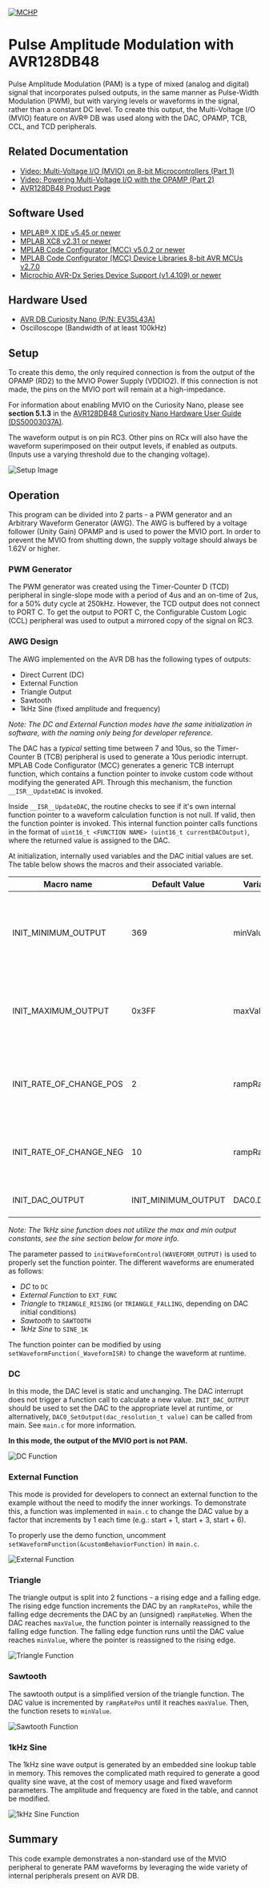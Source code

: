 <!-- Please do not change this logo with link -->
[![MCHP](images/microchip.png)](https://www.microchip.com)

# Pulse Amplitude Modulation with AVR128DB48
Pulse Amplitude Modulation (PAM) is a type of mixed (analog and digital) signal that incorporates pulsed outputs, in the same manner as Pulse-Width Modulation (PWM), but with varying levels or waveforms in the signal, rather than a constant DC level. To create this output, the Multi-Voltage I/O (MVIO) feature on AVR® DB was used along with the DAC, OPAMP, TCB, CCL, and TCD peripherals.

## Related Documentation

- [Video: Multi-Voltage I/O (MVIO) on 8-bit Microcontrollers (Part 1)](https://www.youtube.com/watch?v=RSpu1iM-hT8)
- [Video: Powering Multi-Voltage I/O with the OPAMP (Part 2)](https://www.youtube.com/watch?v=1fXWp-ix8JE)
- [AVR128DB48 Product Page](https://www.microchip.com/wwwproducts/en/AVR128DB48)

## Software Used

 - [MPLAB® X IDE v5.45 or newer](http://www.microchip.com/mplab/mplab-x-ide)
 - [MPLAB XC8 v2.31 or newer](http://www.microchip.com/mplab/compilers)
 - [MPLAB Code Configurator (MCC) v5.0.2 or newer](https://www.microchip.com/mplab/mplab-code-configurator)
 - [MPLAB Code Configurator (MCC) Device Libraries 8-bit AVR MCUs v2.7.0](https://www.microchip.com/mplab/mplab-code-configurator)
 - [Microchip AVR-Dx Series Device Support (v1.4.109) or newer](https://packs.download.microchip.com/)

## Hardware Used

- [AVR DB Curiosity Nano (P/N: EV35L43A)](https://www.microchip.com/DevelopmentTools/ProductDetails/PartNO/EV35L43A)
- Oscilloscope (Bandwidth of at least 100kHz)

## Setup

To create this demo, the only required connection is from the output of the OPAMP (RD2) to the MVIO Power Supply (VDDIO2). If this connection is not made, the pins on the MVIO port will remain at a high-impedance.

For information about enabling MVIO on the Curiosity Nano, please see **section 5.1.3** in the [AVR128DB48 Curiosity Nano Hardware User Guide (DS50003037A)](https://ww1.microchip.com/downloads/en/DeviceDoc/AVR128DB48-Curiosity-Nano-HW-UserG-DS50003037A.pdf).

The waveform output is on pin RC3. Other pins on RCx will also have the waveform superimposed on their output levels, if enabled as outputs. (Inputs use a varying threshold due to the changing voltage).

![Setup Image](./images/setup.JPG)

## Operation

This program can be divided into 2 parts - a PWM generator and an Arbitrary Waveform Generator (AWG). The AWG is buffered by a voltage follower (Unity Gain) OPAMP and is used to power the MVIO port. In order to prevent the MVIO from shutting down, the supply voltage should always be 1.62V or higher.

### PWM Generator

The PWM generator was created using the Timer-Counter D (TCD) peripheral in single-slope mode with a period of 4us and an on-time of 2us, for a 50% duty cycle at 250kHz. However, the TCD output does not connect to PORT C. To get the output to PORT C, the Configurable Custom Logic (CCL) peripheral was used to output a mirrored copy of the signal on RC3.

### AWG Design

The AWG implemented on the AVR DB has the following types of outputs:

- Direct Current (DC)
- External Function
- Triangle Output
- Sawtooth
- 1kHz Sine (fixed amplitude and frequency)

*Note: The DC and External Function modes have the same initialization in software, with the naming only being for developer reference.*

The DAC has a *typical* setting time between 7 and 10us, so the Timer-Counter B (TCB) peripheral is used to generate a 10us periodic interrupt. MPLAB Code Configurator (MCC) generates a generic TCB interrupt function, which contains a function pointer to invoke custom code without modifying the generated API. Through this mechanism, the function ` __ISR__UpdateDAC` is invoked.

Inside `__ISR__UpdateDAC`, the routine checks to see if it's own internal function pointer to a waveform calculation function is not null. If valid, then the function pointer is invoked. This internal function pointer calls functions in the format of `uint16_t <FUNCTION NAME> (uint16_t currentDACOutput)`, where the returned value is assigned to the DAC.

At initialization, internally used variables and the DAC initial values are set. The table below shows the macros and their associated variable.

| Macro name              | Default Value       | Variable    | Description
| ----------------------- | ------------------- | ----------- | ------------
| INIT_MINIMUM_OUTPUT     | 369                 | minValue    | Sets the lowest output value for the DAC (default ~1.8V at Vdd = 5V).
| INIT_MAXIMUM_OUTPUT     | 0x3FF               | maxValue    | Sets the highest output value for the DAC (defaults to full-scale).
| INIT_RATE_OF_CHANGE_POS | 2                   | rampRatePos | Sets the rising rate of change for the triangle and sawtooth functions.
| INIT_RATE_OF_CHANGE_NEG | 10                  | rampRateNeg | Sets the falling rate of change for the triangle function.
| INIT_DAC_OUTPUT         | INIT_MINIMUM_OUTPUT | DAC0.DATA   | Sets the initial value of the DAC.

*Note: The 1kHz sine function does not utilize the max and min output constants, see the sine section below for more info.*

The parameter passed to `initWaveformControl(WAVEFORM_OUTPUT)` is used to properly set the function pointer. The different waveforms are enumerated as follows:

- *DC* to `DC`
- *External Function* to `EXT_FUNC`
- *Triangle* to `TRIANGLE_RISING` (or `TRIANGLE_FALLING`, depending on DAC initial conditions)
- *Sawtooth* to `SAWTOOTH`
- *1kHz Sine* to `SINE_1K`

The function pointer can be modified by using `setWaveformFunction(_WaveformISR)` to change the waveform at runtime.

### DC

In this mode, the DAC level is static and unchanging. The DAC interrupt does not trigger a function call to calculate a new value. `INIT_DAC_OUTPUT` should be used to set the DAC to the appropriate level at runtime, or alternatively, `DAC0_SetOutput(dac_resolution_t value)` can be called from main. See `main.c` for more information.

**In this mode, the output of the MVIO port is not PAM.**

![DC Function](./images/DC.PNG)

### External Function

This mode is provided for developers to connect an external function to the example without the need to modify the inner workings. To demonstrate this, a function was implemented in `main.c` to change the DAC value by a factor that increments by 1 each time (e.g.: start + 1, start + 3, start + 6).

To properly use the demo function, uncomment `setWaveformFunction(&customBehaviorFunction)` in `main.c`.

![External Function](./images/Custom.PNG)

### Triangle

The triangle output is split into 2 functions - a rising edge and a falling edge. The rising edge function increments the DAC by an `rampRatePos`, while the falling edge decrements the DAC by an (unsigned) `rampRateNeg`. When the DAC reaches `maxValue`, the function pointer is internally reassigned to the falling edge function. The falling edge function runs until the DAC value reaches `minValue`, where the pointer is reassigned to the rising edge.

![Triangle Function](./images/Triangle.PNG)

### Sawtooth

The sawtooth output is a simplified version of the triangle function. The DAC value is incremented by `rampRatePos` until it reaches `maxValue`. Then, the function resets to `minValue`.

![Sawtooth Function](./images/Sawtooth.PNG)

### 1kHz Sine

The 1kHz sine wave output is generated by an embedded sine lookup table in memory. This removes the complicated math required to generate a good quality sine wave, at the cost of memory usage and fixed waveform parameters. The amplitude and frequency are fixed in the table, and cannot be modified.

![1kHz Sine Function](./images/Sine.PNG)

## Summary

This code example demonstrates a non-standard use of the MVIO peripheral to generate PAM waveforms by leveraging the wide variety of internal peripherals present on AVR DB.
